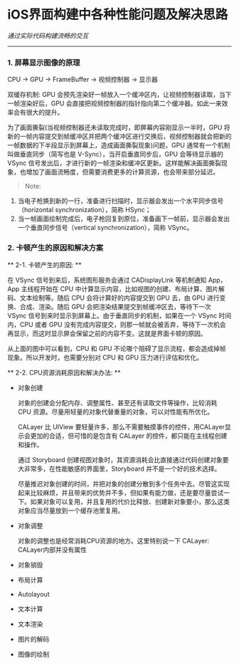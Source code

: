 # iOS界面构建中各种性能问题及解决思路

*通过实际代码构建流畅的交互*
***

### 1. 屏幕显示图像的原理
	
 CPU -> GPU -> FrameBuffer -> 视频控制器 -> 显示器

 双缓存机制: GPU 会预先渲染好一帧放入一个缓冲区内，让视频控制器读取，当下一帧渲染好后，GPU 会直接把视频控制器的指针指向第二个缓冲器。如此一来效率会有很大的提升。
 
 为了画面撕裂(当视频控制器还未读取完成时，即屏幕内容刚显示一半时，GPU 将新的一帧内容提交到帧缓冲区并把两个缓冲区进行交换后，视频控制器就会把新的一帧数据的下半段显示到屏幕上，造成画面撕裂现象)问题，GPU 通常有一个机制叫做垂直同步（简写也是 V-Sync），当开启垂直同步后，GPU 会等待显示器的 VSync 信号发出后，才进行新的一帧渲染和缓冲区更新。这样能解决画面撕裂现象，也增加了画面流畅度，但需要消费更多的计算资源，也会带来部分延迟。

 > Note:
  1. 当电子枪换到新的一行，准备进行扫描时，显示器会发出一个水平同步信号（horizontal synchronization），简称 HSync；
  2. 当一帧画面绘制完成后，电子枪回复到原位，准备画下一帧前，显示器会发出一个垂直同步信号（vertical synchronization），简称 VSync。 

### 2. 卡顿产生的原因和解决方案
	
 ** 2-1. 卡顿产生的原因: **

 在 VSync 信号到来后，系统图形服务会通过 CADisplayLink 等机制通知 App，App 主线程开始在 CPU 中计算显示内容，比如视图的创建、布局计算、图片解码、文本绘制等。随后 CPU 会将计算好的内容提交到 GPU 去，由 GPU 进行变换、合成、渲染。随后 GPU 会把渲染结果提交到帧缓冲区去，等待下一次 VSync 信号到来时显示到屏幕上。由于垂直同步的机制，如果在一个 VSync 时间内，CPU 或者 GPU 没有完成内容提交，则那一帧就会被丢弃，等待下一次机会再显示，而这时显示屏会保留之前的内容不变。这就是界面卡顿的原因。

 从上面的图中可以看到，CPU 和 GPU 不论哪个阻碍了显示流程，都会造成掉帧现象。所以开发时，也需要分别对 CPU 和 GPU 压力进行评估和优化。

 ** 2-2. CPU资源消耗原因和解决办法: **

 - 对象创建

	 对象的创建会分配内存、调整属性、甚至还有读取文件等操作，比较消耗 CPU 资源。尽量用轻量的对象代替重量的对象，可以对性能有所优化。

	 CALayer 比 UIView 要轻量许多，那么不需要触摸事件的控件，用CALayer显示会更加的合适，但可惜的是包含有 CALayer 的控件，都只能在主线程创建和操作。

	 通过 Storyboard 创建视图对象时，其资源消耗会比直接通过代码创建对象要大非常多，在性能敏感的界面里，Storyboard 并不是一个好的技术选择。

	 尽量推迟对象创建的时间，并把对象的创建分散到多个任务中去。尽管这实现起来比较麻烦，并且带来的优势并不多，但如果有能力做，还是要尽量尝试一下。如果对象可以复用，并且复用的代价比释放、创建新对象要小，那么这类对象应当尽量放到一个缓存池里复用。

 - 对象调整

 	 对象的调整也是经常消耗CPU资源的地方。这里特别说一下 CALayer: CALayer内部并没有属性

 - 对象销毁

 - 布局计算

 - Autolayout

 - 文本计算

 - 文本渲染

 - 图片的解码

 - 图像的绘制
 